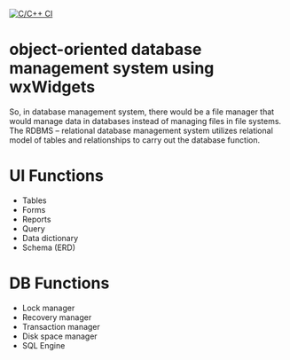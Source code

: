 [![C/C++ CI](https://github.com/breylaude/dbms/actions/workflows/c-cpp.yml/badge.svg)](https://github.com/breylaude/dbms/actions/workflows/c-cpp.yml)
# object-oriented database management system using wxWidgets

So, in database management system, there would be a file manager that would manage data in databases instead of managing files in file systems. The RDBMS – relational database management system utilizes relational model of tables and relationships to carry out the database function.

# UI Functions
- Tables
- Forms
- Reports
- Query
- Data dictionary
- Schema (ERD)

# DB Functions
- Lock manager
- Recovery manager
- Transaction manager
- Disk space manager
- SQL Engine
